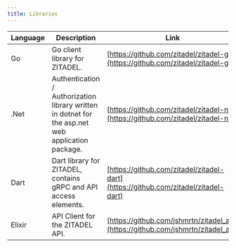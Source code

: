 ```yaml
---
title: Libraries
---
```



| Language     | Description          | Link        |
| ------------ | ---------------------|-------------|
| Go           | Go client library for ZITADEL.     | [https://github.com/zitadel/zitadel-go](https://github.com/zitadel/zitadel-go)
| .Net         | Authentication / Authorization library written in dotnet for the asp.net web application package. | [https://github.com/zitadel/zitadel-net](https://github.com/zitadel/zitadel-net)
| Dart         | Dart library for ZITADEL, contains gRPC and API access elements.   | [https://github.com/zitadel/zitadel-dart](https://github.com/zitadel/zitadel-dart) |
| Elixir       | API Client for the ZITADEL API. | [https://github.com/jshmrtn/zitadel_api](https://github.com/jshmrtn/zitadel_api) |

